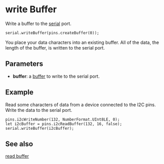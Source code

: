 # write Buffer

Write a buffer to the [serial](/device/serial) port.

```sig
serial.writeBuffer(pins.createBuffer(0));
```

You place your data characters into an existing buffer. All of the data, the length of the buffer, is written to the serial port.

## Parameters

* **buffer**: a [buffer](/types/buffer) to write to the serial port.

## Example

Read some characters of data from a device connected to the I2C pins. Write the data to the serial port.

```blocks
pins.i2cWriteNumber(132, NumberFormat.UInt8LE, 0);
let i2cBuffer = pins.i2cReadBuffer(132, 16, false);
serial.writeBuffer(i2cBuffer);
```

## See also

[read buffer](/makecode-blockeditor/reference/serial/read-buffer)